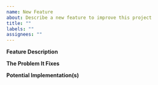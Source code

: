 ```yaml
---
name: New Feature
about: Describe a new feature to improve this project
title: ""
labels: ""
assignees: ""
---
```


**Feature Description**


**The Problem It Fixes**


**Potential Implementation(s)**

